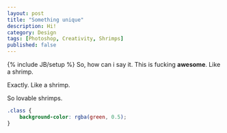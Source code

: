 ```yaml
---
layout: post
title: "Something unique"
description: Hi!
category: Design
tags: [Photoshop, Creativity, Shrimps]
published: false
---
```

{% include JB/setup %}
So, how can i say it. 
This is fucking **awesome**.
Like a shrimp.

Exactly. Like a shrimp.

So lovable shrimps.

```css
.class {
	background-color: rgba(green, 0.5);
}
```
